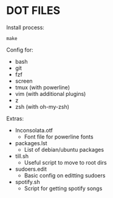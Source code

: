 DOT FILES
=========

Install process:

    make

Config for:

- bash
- git
- fzf
- screen
- tmux   (with powerline)
- vim    (with additional plugins)
- z
- zsh    (with oh-my-zsh)


Extras:

- Inconsolata.otf
    - Font file for powerline fonts
- packages.lst
    - List of debian/ubuntu packages
- till.sh
    - Useful script to move to root dirs
- sudoers.edit
    - Basic config on editting sudoers
- spotify.sh
    - Script for getting spotify songs
